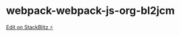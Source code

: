 # webpack-webpack-js-org-bl2jcm

[Edit on StackBlitz ⚡️](https://stackblitz.com/edit/webpack-webpack-js-org-bl2jcm)